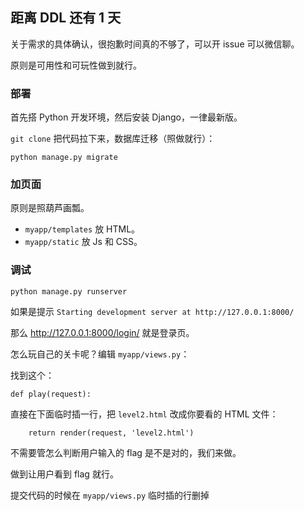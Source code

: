 ## 距离 DDL 还有 1 天

关于需求的具体确认，很抱歉时间真的不够了，可以开 issue 可以微信聊。

原则是可用性和可玩性做到就行。

### 部署

首先搭 Python 开发环境，然后安装 Django，一律最新版。

`git clone` 把代码拉下来，数据库迁移（照做就行）：

```
python manage.py migrate
```

### 加页面

原则是照葫芦画瓢。

- `myapp/templates` 放 HTML。
- `myapp/static` 放 Js 和 CSS。

### 调试

```
python manage.py runserver
```

如果是提示 `Starting development server at http://127.0.0.1:8000/`

那么 http://127.0.0.1:8000/login/ 就是登录页。

怎么玩自己的关卡呢？编辑 `myapp/views.py`：

找到这个：

```
def play(request):
```

直接在下面临时插一行，把 `level2.html` 改成你要看的 HTML 文件：

```
    return render(request, 'level2.html')
```

不需要管怎么判断用户输入的 flag 是不是对的，我们来做。

做到让用户看到 flag 就行。

提交代码的时候在 `myapp/views.py` 临时插的行删掉
